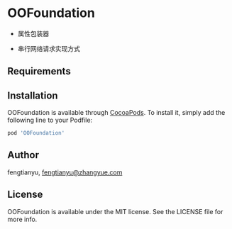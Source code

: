 # OOFoundation

* 属性包装器

* 串行网络请求实现方式

## Requirements

## Installation

OOFoundation is available through [CocoaPods](https://cocoapods.org). To install
it, simply add the following line to your Podfile:

```ruby
pod 'OOFoundation'
```

## Author

fengtianyu, fengtianyu@zhangyue.com

## License

OOFoundation is available under the MIT license. See the LICENSE file for more info.
